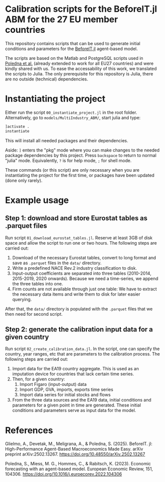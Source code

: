 Calibration scripts for the BeforeIT.jl ABM for the 27 EU member countries
====

This repository contains scripts that can be used to generate initial
conditions and parameters for the
[BeforeIT.jl](https://github.com/bancaditalia/BeforeIT.jl) agent-based
model.

The scripts are based on the Matlab and PostgreSQL scripts used in
[Poledna et
al.](https://www.sciencedirect.com/science/article/pii/S0014292122001891)
(already extended to work for all EU27 countries) and were kindly
shared with us. To ease the accessability of this work, we translated
the scripts to Julia. The only prerequisite for this repository is
Julia, there are no outside (technical) dependencies.

# Instantiating the project

Either run the script `00_instantiate_project.jl` in the root folder.
Alternatively, go to `models/MultiIndustry_ABM/`, start julia and
type:

``` julia
]activate .
instantiate
```

This will install all needed packages and their dependencies.

Aside: `]` enters the "pkg" mode where you can make changes to the
needed package dependencies by this project. Press `backspace` to
return to normal "julia" mode. Equivalently, `?` is for help mode, `;`
for shell mode.

These commands (or this script) are only necessary when you are
instantiating the project for the first time, or packages have been
updated (done only rarely).

# Example usage

## Step 1: download and store Eurostat tables as .parquet files

Run script `01_download_eurostat_tables.jl`. Reserve at least 3GB of
disk space and allow the script to run one or two hours. The following
steps are carried out:

1. Download of the necessary Eurostat tables, convert to long format
   and save as `.parquet` files in the `data/` directory.
2. Write a predefined NACE Rev.2 industry classification to disk.
3. Input-output coefficients are separated into three tables
   (2010-2014, 2015-2019, 2020 onwards). Because we need a
   time-series, we append the three tables into one.
4. Firm counts are not available through just one table: We have to
   extract the necessary data items and write them to disk for later
   easier querying.
   
After that, the `data/` directory is populated with the `.parquet` files
that we then need for second script.

## Step 2: generate the calibration input data for a given country

Run script `02_create_calibration_data.jl`. In the script, one can
specify the country, year ranges, etc that are parameters to the
calibration process. The following steps are carried out:

1. Import data for the EA19 country aggregate. This is used as an
   imputation device for countries that lack certain time series.
2. Then, for a given country:
   1. Import Figaro (input-output) data
   2. Import GDP, GVA, imports, exports time series
   3. Import data series for initial stocks and flows
3. From the three data sources and the EA19 data, initial conditions
   and parameters for a given point in time are generated. These
   initial conditions and parameters serve as input data for the
   model.


# References

Glielmo, A., Devetak, M., Meligrana, A., & Poledna, S. (2025). BeforeIT. jl: High-Performance Agent-Based Macroeconomics Made Easy. arXiv preprint arXiv:2502.13267. https://doi.org/10.48550/arXiv.2502.13267

Poledna, S., Miess, M. G., Hommes, C., & Rabitsch, K. (2023). Economic forecasting with an agent-based model. European Economic Review, 151, 104306. https://doi.org/10.1016/j.euroecorev.2022.104306
